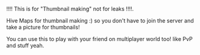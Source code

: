 !!!! This is for "Thumbnail making" not for leaks !!!!.

Hive Maps for thumbnail making :)
so you don't have to join the server and take a picture for thumbnails!

You can use this to play with your friend on multiplayer world too!
like PvP and stuff yeah.

